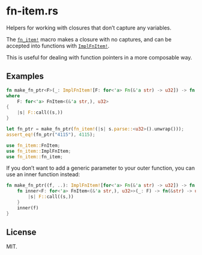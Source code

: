 # fn-item.rs

<!-- cargo-rdme start -->

Helpers for working with closures that don’t capture any variables.

The [`fn_item!`](https://docs.rs/fn-item/latest/fn_item/macro.fn_item.html) macro makes a closure with no captures,
and can be accepted into functions with [`ImplFnItem!`](https://docs.rs/fn-item/latest/fn_item/macro.ImplFnItem.html).

This is useful for dealing with function pointers in a more composable way.

## Examples

```rust
fn make_fn_ptr<F>(_: ImplFnItem![F: for<'a> Fn(&'a str) -> u32]) -> fn(&str) -> u32
where
    F: for<'a> FnItem<(&'a str,), u32>
{
    |s| F::call((s,))
}

let fn_ptr = make_fn_ptr(fn_item!(|s| s.parse::<u32>().unwrap()));
assert_eq!(fn_ptr("4115"), 4115);

use fn_item::FnItem;
use fn_item::ImplFnItem;
use fn_item::fn_item;
```

If you don’t want to add a generic parameter to your outer function,
you can use an inner function instead:

```rust
fn make_fn_ptr((f, ..): ImplFnItem![for<'a> Fn(&'a str) -> u32]) -> fn(&str) -> u32 {
    fn inner<F: for<'a> FnItem<(&'a str,), u32>>(_: F) -> fn(&str) -> u32 {
        |s| F::call((s,))
    }
    inner(f)
}
```

<!-- cargo-rdme end -->

## License

MIT.
